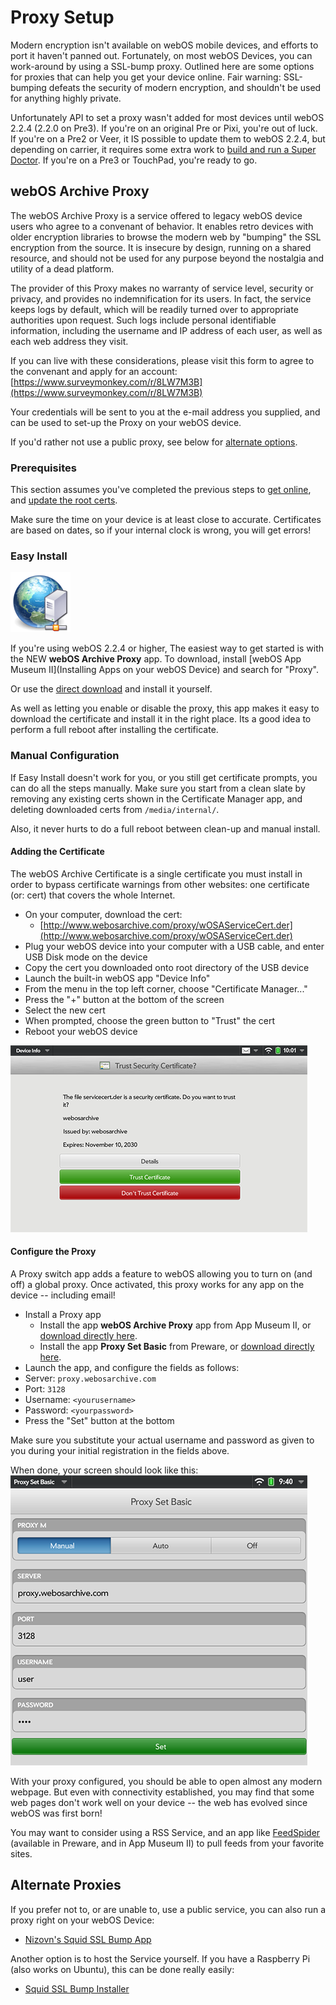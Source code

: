 # Proxy Setup

Modern encryption isn't available on webOS mobile devices, and efforts to port it haven't panned out. Fortunately, on most webOS Devices, you can work-around by using a SSL-bump proxy. Outlined here are some options for proxies that can help you get your device online. Fair warning: SSL-bumping defeats the security of modern encryption, and shouldn't be used for anything highly private.

Unfortunately API to set a proxy wasn't added for most devices until webOS 2.2.4 (2.2.0 on Pre3). If you're on an original Pre or Pixi, you're out of luck. If you're on a Pre2 or Veer, it IS possible to update them to webOS 2.2.4, but depending on carrier, it requires some extra work to [build and run a Super Doctor](https://github.com/webos-internals/meta-doctor/). If you're on a Pre3 or TouchPad, you're ready to go.

## webOS Archive Proxy

The webOS Archive Proxy is a service offered to legacy webOS device users who agree to a convenant of behavior. It enables retro devices with older encryption libraries to browse the modern web by "bumping" the SSL encryption from the source. It is insecure by design, running on a shared resource, and should not be used for any purpose beyond the nostalgia and utility of a dead platform.

The provider of this Proxy makes no warranty of service level, security or privacy, and provides no indemnification for its users. In fact, the service keeps logs by default, which will be readily turned over to appropriate authorities upon request. Such logs include personal identifiable information, including the username and IP address of each user, as well as each web address they visit.

If you can live with these considerations, please visit this form to agree to the convenant and apply for an account:
[https://www.surveymonkey.com/r/8LW7M3B](https://www.surveymonkey.com/r/8LW7M3B)

Your credentials will be sent to you at the e-mail address you supplied, and can be used to set-up the Proxy on your webOS device.

If you'd rather not use a public proxy, see below for [alternate options](http://www.webosarchive.com/docs/proxysetup/#alternate-proxies).

### Prerequisites

This section assumes you've completed the previous steps to [get online](online.md), and [update the root certs](online.md#updating-certificates).

Make sure the time on your device is at least close to accurate. Certificates are based on dates, so if your internal clock is wrong, you will get errors!

### Easy Install

![webOS Archive Proxy](images/proxyicon.png)

If you're using webOS 2.2.4 or higher, The easiest way to get started is with the NEW **webOS Archive Proxy** app.
To download, install [webOS App Museum II](Installing Apps on your webOS Device) and search for "Proxy".

Or use the [direct download](http://appcatalog.webosarchive.com/showMuseumDetails.php?app=1005768) and install it yourself.

As well as letting you enable or disable the proxy, this app makes it easy to download the certificate and install it in the right place. Its a good idea to perform a full reboot after installing the certificate.

### Manual Configuration

If Easy Install doesn't work for you, or you still get certificate prompts, you can do all the steps manually. Make sure you start from a clean slate by removing any existing certs shown in the Certificate Manager app, and deleting downloaded certs from `/media/internal/`.

Also, it never hurts to do a full reboot between clean-up and manual install.

#### Adding the Certificate

The webOS Archive Certificate is a single certificate you must install in order to bypass certificate warnings from other websites: one certificate (or: cert) that covers the whole Internet.

* On your computer, download the cert:
    + [http://www.webosarchive.com/proxy/wOSAServiceCert.der](http://www.webosarchive.com/proxy/wOSAServiceCert.der) 
* Plug your webOS device into your computer with a USB cable, and enter USB Disk mode on the device
* Copy the cert you downloaded onto root directory of the USB device
* Launch the built-in webOS app "Device Info"
* From the menu in the top left corner, choose "Certificate Manager..."
* Press the "+" button at the bottom of the screen
* Select the new cert
* When prompted, choose the green button to "Trust" the cert
* Reboot your webOS device

![Certificate Manager](images/certmanager.png)

#### Configure the Proxy

A Proxy switch app adds a feature to webOS allowing you to turn on (and off) a global proxy. Once activated, this proxy works for any app on the device -- including email!

* Install a Proxy app
    + Install the app **webOS Archive Proxy** app from App Museum II, or [download directly here](http://appcatalog.webosarchive.com/showMuseumDetails.php?app=1005768).
    + Install the app **Proxy Set Basic** from Preware, or [download directly here](http://www.webosarchive.com/proxy/com.palm.com.verusora.touchpad.proxysetbasic_1.1.1_all.ipk).
* Launch the app, and configure the fields as follows:
* Server: `proxy.webosarchive.com`
* Port: `3128`
* Username: `<yourusername>`
* Password: `<yourpassword>`
* Press the "Set" button at the bottom

Make sure you substitute your actual username and password as given to you during your initial registration in the fields above.

When done, your screen should look like this:
![ProxySet](images/proxysetbasic.png)

With your proxy configured, you should be able to open almost any modern webpage. But even with connectivity established, you may find that some web pages don't work well on your device -- the web has evolved since webOS was first born! 

You may want to consider using a RSS Service, and an app like [FeedSpider](http://www.feedspider.net/) (available in Preware, and in App Museum II) to pull feeds from your favorite sites.

## Alternate Proxies

If you prefer not to, or are unable to, use a public service, you can also run a proxy right on your webOS Device:

* [Nizovn's Squid SSL Bump App](https://forums.webosnation.com/webos-apps-games/332506-squid-ssl-bump.html)

Another option is to host the Service yourself. If you have a Raspberry Pi (also works on Ubuntu), this can be done really easily:

* [Squid SSL Bump Installer](https://github.com/codepoet80/squid-sslbump-rpi)